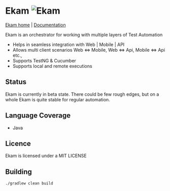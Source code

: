 # Ekam ![Ekam](https://github.com/testvagrant/ekam/actions/workflows/ekam.yml/badge.svg)
[Ekam home](https://ekam.studio/) | [Documentation](https://docs.ekam.studio/docs/setup/getting_started/)

Ekam is an orchestrator for working with multiple layers of Test Automation
* Helps in seamless integration with Web | Mobile | API
* Allows multi client scenarios Web <=> Mobile, Web <=> Api, Mobile <=> Api etc.,
* Supports TestNG & Cucumber
* Supports local and remote executions

## Status
Ekam is currently in beta state. There could be few rough edges, but on a whole Ekam is quite stable for regular automation.

## Language Coverage
* Java

## Licence

Ekam is licensed under a MIT LICENSE

## Building

```shell
./gradlew clean build
```

